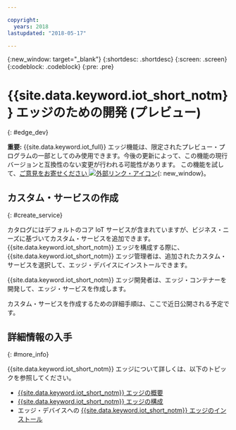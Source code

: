 ```yaml
---

copyright:
  years: 2018
lastupdated: "2018-05-17"

---
```


{:new_window: target="\_blank"}
{:shortdesc: .shortdesc}
{:screen: .screen}
{:codeblock: .codeblock}
{:pre: .pre}


# {{site.data.keyword.iot_short_notm}} エッジのための開発 (プレビュー)
{: #edge_dev}

**重要:** {{site.data.keyword.iot_full}} エッジ機能は、限定されたプレビュー・プログラムの一部としてのみ使用できます。今後の更新によって、この機能の現行バージョンと互換性のない変更が行われる可能性があります。 この機能を試して、[ご意見をお寄せください ![外部リンク・アイコン](../../../icons/launch-glyph.svg)](https://developer.ibm.com/answers/smart-spaces/17/internet-of-things.html){: new_window}。

## カスタム・サービスの作成
{: #create_service}

カタログにはデフォルトのコア IoT サービスが含まれていますが、ビジネス・ニーズに基づいてカスタム・サービスを追加できます。
{{site.data.keyword.iot_short_notm}} エッジを構成する際に、{{site.data.keyword.iot_short_notm}} エッジ管理者は、追加されたカスタム・サービスを選択して、エッジ・デバイスにインストールできます。

{{site.data.keyword.iot_short_notm}} エッジ開発者は、エッジ・コンテナーを開発して、エッジ・サービスを作成します。

カスタム・サービスを作成するための詳細手順は、ここで近日公開される予定です。

## 詳細情報の入手
{: #more_info}

{{site.data.keyword.iot_short_notm}} エッジについて詳しくは、以下のトピックを参照してください。
- [{{site.data.keyword.iot_short_notm}} エッジの概要](WIoTP_edge.html#edge_overview)
- [{{site.data.keyword.iot_short_notm}} エッジの構成](WIoTP_edge_config.html#edge_configure)
- エッジ・デバイスへの [{{site.data.keyword.iot_short_notm}} エッジのインストール](WIoTP_edge_install.html#edge_install_device)
